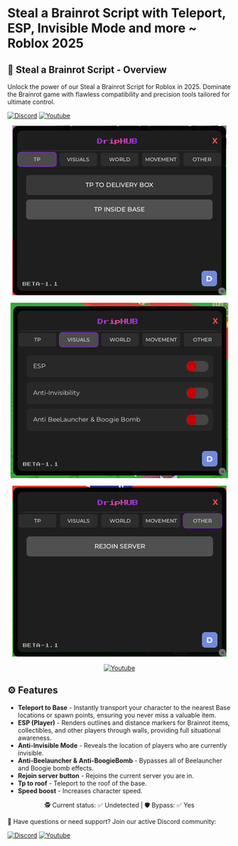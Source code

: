 # Steal a Brainrot Script with Teleport, ESP, Invisible Mode  and more ~ Roblox 2025

## 📜 Steal a Brainrot Script - Overview

Unlock the power of our Steal a Brainrot Script for Roblox in 2025. Dominate the Brainrot game with flawless compatibility and precision tools tailored for ultimate control.

[![Discord](https://img.shields.io/badge/Discord-Join-7289DA?logo=discord)](https://discord.gg/ekYurBcMnv) [![Youtube](https://img.shields.io/badge/Youtube-Click-red?style=flat&logo=youtube)](https://www.youtube.com/watch?v=Qtniw3j4YZY)

<div align="center">

  ![](https://github.com/koalesanajlepsze/Steal-a-Brainrot-Script/blob/main/pic/5.png)

  ![](https://github.com/koalesanajlepsze/Steal-a-Brainrot-Script/blob/main/pic/3.png)

  ![](https://github.com/koalesanajlepsze/Steal-a-Brainrot-Script/blob/main/pic/4.png)

  [![Youtube](https://img.shields.io/badge/Youtube-Click-red?style=flat&logo=youtube)](https://www.youtube.com/watch?v=Qtniw3j4YZY)
</div>

## ⚙ Features

* **Teleport to Base** - Instantly transport your character to the nearest Base locations or spawn points, ensuring you never miss a valuable item.
* **ESP (Player)** - Renders outlines and distance markers for Brainrot items, collectibles, and other players through walls, providing full situational awareness.
* **Anti-Invisible Mode** - Reveals the location of players who are currently invisible.
* **Anti-Beelauncher & Anti-BoogieBomb** - Bypasses all of Beelauncher and Boogie bomb effects.
* **Rejoin server button** - Rejoins the current server you are in.
* **Tp to roof** - Teleport to the roof of the base.
* **Speed boost** - Increases character speed.

<div align="center">

🕵️ Current status: ✅ Undetected |️ 🛡 Bypass: ✅ Yes

</div>

💬 Have questions or need support? Join our active Discord community:

[![Discord](https://img.shields.io/badge/Discord-Join-7289DA?logo=discord)](https://discord.gg/ekYurBcMnv) [![Youtube](https://img.shields.io/badge/Youtube-Click-red?style=flat&logo=youtube)](https://www.youtube.com/watch?v=Qtniw3j4YZY)
